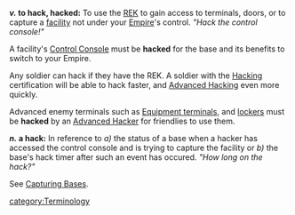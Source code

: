 **_v._ to hack, hacked:** To use the
[REK](../weapons/Remote_Electronics_Kit.md) to gain access to terminals,
doors, or to capture a [facility](../locations/Facilities.md) not under your
[Empire](Empire.md)'s control. _"Hack the control console!"_

A facility's [Control Console](../locations/Control_Console.md) must be
**hacked** for the base and its benefits to switch to your Empire.

Any soldier can hack if they have the REK. A soldier with the
[Hacking](</Hacking_(Certification)>) certification will be able
to hack faster, and [Advanced Hacking](../certifications/Advanced_Hacking.md) even
more quickly.

Advanced enemy terminals such as [Equipment
terminals](../items/Equipment_Terminal.md), and
[lockers](../items/Lockers.md) must be **hacked** by an [Advanced
Hacker](../certifications/Advanced_Hacking.md) for friendlies to use them.

**_n._ a hack:** In reference to _a)_ the status of a base when a hacker
has accessed the control console and is trying to capture the facility
or _b)_ the base's hack timer after such an event has occured. _"How
long on the hack?"_

See [Capturing Bases](../etc/Capturing_Bases.md).

[category:Terminology](category:Terminology.md)
